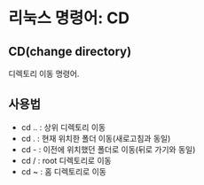 # 리눅스 명령어: CD

## CD(change directory)
디렉토리 이동 명령어.

## 사용법
- cd .. : 상위 디렉토리 이동
- cd . : 현재 위치한 폴더 이동(새로고침과 동일)
- cd - : 이전에 위치했던 폴더로 이동(뒤로 가기와 동일)
- cd / : root 디렉토리로 이동
- cd ~ : 홈 디렉토리로 이동
